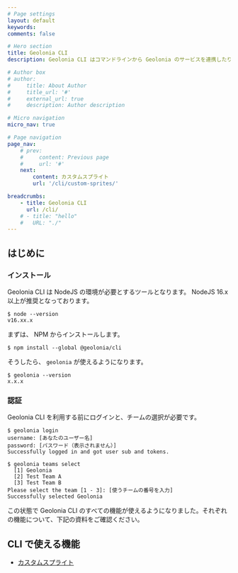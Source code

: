 ```yaml
---
# Page settings
layout: default
keywords:
comments: false

# Hero section
title: Geolonia CLI
description: Geolonia CLI はコマンドラインから Geolonia のサービスを連携したりアップロードしたりできます。

# Author box
# author:
#     title: About Author
#     title_url: '#'
#     external_url: true
#     description: Author description

# Micro navigation
micro_nav: true

# Page navigation
page_nav:
    # prev:
    #     content: Previous page
    #     url: '#'
    next:
        content: カスタムスプライト
        url: '/cli/custom-sprites/'

breadcrumbs:
    - title: Geolonia CLI
      url: /cli/
    # - title: "hello"
    #   URL: "./"
---
```


## はじめに

### インストール

Geolonia CLI は NodeJS の環境が必要とするツールとなります。 NodeJS 16.x 以上が推奨となっております。

```
$ node --version
v16.xx.x
```

まずは、 NPM からインストールします。

```
$ npm install --global @geolonia/cli
```

そうしたら、 `geolonia` が使えるようになります。

```
$ geolonia --version
x.x.x
```

### 認証

Geolonia CLI を利用する前にログインと、チームの選択が必要です。

```
$ geolonia login
username: [あなたのユーザー名]
password: [パスワード（表示されません）]
Successfully logged in and got user sub and tokens.
```

```
$ geolonia teams select
  [1] Geolonia
  [2] Test Team A
  [3] Test Team B
Please select the team [1 - 3]: [使うチームの番号を入力]
Successfully selected Geolonia
```

この状態で Geolonia CLI のすべての機能が使えるようになりました。それぞれの機能について、下記の資料をご確認ください。

## CLI で使える機能

* [カスタムスプライト](/cli/custom-sprites/)
